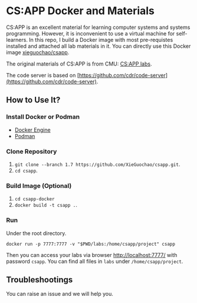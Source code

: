 # CS:APP Docker and Materials

CS:APP is an excellent material for learning computer systems and systems programming. However, it is inconvenient to use a virtual machine for self-learners. 
In this repo, I build a Docker image with most pre-requistes installed and attached all lab materials in it.
You can directly use this Docker image [xieguochao/csapp](https://hub.docker.com/r/xieguochao/csapp).

The original materials of CS:APP is from CMU: [CS:APP labs](http://csapp.cs.cmu.edu/3e/labs.html). 

The code server is based on [https://github.com/cdr/code-server](https://github.com/cdr/code-server).

## How to Use It?

### Install Docker or Podman

- [Docker Engine](https://docs.docker.com/engine/install/)
- [Podman](https://podman.io/docs/installation)

### Clone Repository

1. `git clone --branch 1.7 https://github.com/XieGuochao/csapp.git`.
2. `cd csapp`.

### Build Image (Optional)

1. `cd csapp-docker`
2. `docker build -t csapp .`.

### Run

Under the root directory.

`docker run -p 7777:7777 -v "$PWD/labs:/home/csapp/project" csapp`

Then you can access your labs via browser [http://localhost:7777/](http://localhost:7777/) with password `csapp`. You can find all files in `labs` under `/home/csapp/project`.

## Troubleshootings

You can raise an issue and we will help you.
